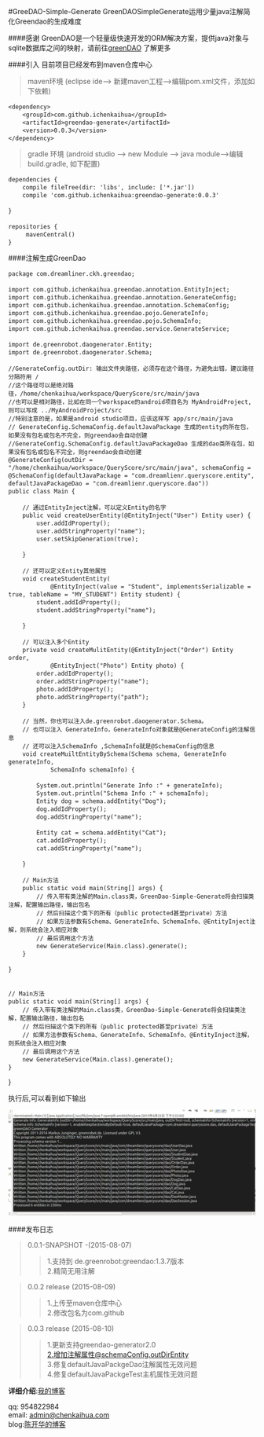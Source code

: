 #GreeDAO-Simple-Generate
GreenDAOSimpleGenerate运用少量java注解简化Greendao的生成难度

####感谢
GreenDAO是一个轻量级快速开发的ORM解决方案，提供java对象与sqlite数据库之间的映射，请前往[greenDAO](https://github.com/greenrobot/greenDAO) 了解更多




####引入
目前项目已经发布到maven仓库中心

>maven环境  (eclipse ide--> 新建maven工程-->编辑pom.xml文件，添加如下依赖)

	<dependency>
	    <groupId>com.github.ichenkaihua</groupId>
	    <artifactId>greendao-generate</artifactId>
	    <version>0.0.3</version>
	</dependency>

>gradle 环境 (android studio --> new Module --> java module-->编辑build.gradle, 如下配置)

	dependencies {
	    compile fileTree(dir: 'libs', include: ['*.jar'])
	    compile 'com.github.ichenkaihua:greendao-generate:0.0.3'
	
	}
	
	repositories {
	     mavenCentral()
	}


####注解生成GreenDao

	package com.dreamliner.ckh.greendao;
	
	import com.github.ichenkaihua.greendao.annotation.EntityInject;
	import com.github.ichenkaihua.greendao.annotation.GenerateConfig;
	import com.github.ichenkaihua.greendao.annotation.SchemaConfig;
	import com.github.ichenkaihua.greendao.pojo.GenerateInfo;
	import com.github.ichenkaihua.greendao.pojo.SchemaInfo;
	import com.github.ichenkaihua.greendao.service.GenerateService;
	
	import de.greenrobot.daogenerator.Entity;
	import de.greenrobot.daogenerator.Schema;
	
	//GenerateConfig.outDir: 输出文件夹路径，必须存在这个路径，为避免出错，建议路径分隔符用 /
	//这个路径可以是绝对路径，/home/chenkaihua/workspace/QueryScore/src/main/java
	//也可以是相对路径，比如在同一个workspace的android项目名为 MyAndroidProject,则可以写成 ../MyAndroidProject/src
	//特别注意的是，如果是android studio项目，应该这样写 app/src/main/java
	// GenerateConfig.SchemaConfig.defaultJavaPackage 生成的entity的所在包，如果没有包名或包名不完全，则greendao会自动创建
	//GenerateConfig.SchemaConfig.defaultJavaPackageDao 生成的dao类所在包，如果没有包名或包名不完全，则greendao会自动创建
	@GenerateConfig(outDir = "/home/chenkaihua/workspace/QueryScore/src/main/java", schemaConfig = @SchemaConfig(defaultJavaPackage = "com.dreamlienr.queryscore.entity", defaultJavaPackageDao = "com.dreamlienr.queryscore.dao"))
	public class Main {
	
		// 通过EntityInject注解，可以定义Entity的名字
		public void createUserEntity(@EntityInject("User") Entity user) {
			user.addIdProperty();
			user.addStringProperty("name");
			user.setSkipGeneration(true);
	
		}
	
		// 还可以定义Entity其他属性
		void createStudentEntity(
				@EntityInject(value = "Student", implementsSerializable = true, tableName = "MY_STUDENT") Entity student) {
			student.addIdProperty();
			student.addStringProperty("name");
	
		}
	
		// 可以注入多个Entity
		private void createMulitEntity(@EntityInject("Order") Entity order,
				@EntityInject("Photo") Entity photo) {
			order.addIdProperty();
			order.addStringProperty("name");
			photo.addIdProperty();
			photo.addStringProperty("path");
		}
	
		// 当然，你也可以注入de.greenrobot.daogenerator.Schema。
		// 也可以注入 GenerateInfo，GenerateInfo对象就是@GenerateConfig的注解信息
		// 还可以注入SchemaInfo ,SchemaInfo就是@SchemaConfig的信息
		void createMuiltEntityBySchema(Schema schema, GenerateInfo generateInfo,
				SchemaInfo schemaInfo) {
	
			System.out.println("Generate Info :" + generateInfo);
			System.out.println("Schema Info :" + schemaInfo);
			Entity dog = schema.addEntity("Dog");
			dog.addIdProperty();
			dog.addStringProperty("name");
	
			Entity cat = schema.addEntity("Cat");
			cat.addIdProperty();
			cat.addStringProperty("name");
	
		}
	
		// Main方法
		public static void main(String[] args) {
			// 传入带有类注解的Main.class类，GreenDao-Simple-Generate将会扫描类注解，配置输出路径，输出包名
			// 然后扫描这个类下的所有（public protected甚至private）方法
			// 如果方法参数有Schema、GenerateInfo、SchemaInfo、@EntityInject注解，则系统会注入相应对象
			// 最后调用这个方法
			new GenerateService(Main.class).generate();
		}
	
	}


	// Main方法
	public static void main(String[] args) {
		// 传入带有类注解的Main.class类，GreenDao-Simple-Generate将会扫描类注解，配置输出路径，输出包名
		// 然后扫描这个类下的所有（public protected甚至private）方法
		// 如果方法参数有Schema、GenerateInfo、SchemaInfo、@EntityInject注解，则系统会注入相应对象
		// 最后调用这个方法
		new GenerateService(Main.class).generate();
	}

}



执行后,可以看到如下输出

![image](https://raw.githubusercontent.com/ichenkaihua/GreenDAO-Simple-Generate/master/screenshot/greendao-generat-export.png "image")


####发布日志
>0.0.1-SNAPSHOT -(2015-08-07)
>>1.支持到 de.greenrobot:greendao:1.3.7版本<br>
>>2.精简无用注解<br>


>0.0.2 release (2015-08-09)
>>1.上传至maven仓库中心<br>
>>2.修改包名为com.github<br>

>0.0.3 release (2015-08-10)
>>1.更新支持greendao-generator2.0<br>
>>2.增加注解属性@schemaConfig.outDirEntity<br>
>>3.修复defaultJavaPackgeDao注解属性无效问题<br>
>>4.修复defaultJavaPackgeTest主机属性无效问题<br>


**详细介绍**:[我的博客](http://www.chenkaihua.com/greendaosimplegenerate%E5%8F%91%E5%B8%83%E5%88%B0github%E5%95%A6.html) 

qq: 954822984 <br>
email: admin@chenkaihua.com <br>
blog:[陈开华的博客](http://www.chenkaihua.com) 





